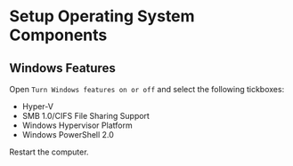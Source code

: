 # Setup Operating System Components

## Windows Features
Open `Turn Windows features on or off` and select the following tickboxes:

- Hyper-V
- SMB 1.0/CIFS File Sharing Support
- Windows Hypervisor Platform
- Windows PowerShell 2.0

Restart the computer.
